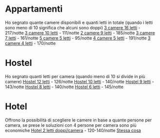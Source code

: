 # Appartamenti
Ho segnato quante camere disponibili e quanti letti in totale (quando i letti sono meno di 10 significa che alcuni sono doppi)
[3 camere 16 letti](https://www.booking.com/hotel/ro/cloud-9-house.en-gb.html) - 217/notte
[3 camere 10 letti](https://www.airbnb.it/rooms/1079493837470195173) - 111/notte
[2 camere 9 letti](https://www.airbnb.it/rooms/612761039794939342) - 185/notte
[3 camere 7 letti](https://www.airbnb.it/rooms/26378717) - 161/notte
[5 camere 5 letti](https://www.airbnb.it/rooms/1005645770386601855) - 95/notte
[4 camere 5 letti](https://www.booking.com/hotel/ro/luxury-central-with-4-private-bedrooms-for-up-to-14-people.en-gb.html) - 191/notte
[3 camere 4 letti](https://www.airbnb.it/rooms/649862694101675690) - 170/notte

# Hostel
Ho segnato quanti letti per camera (quando meno di 10 si divide in più camere)
[Hostel 12 letti](https://www.airbnb.it/rooms/1036507494546939966) - 126/notte
[Hostel 10 letti](https://www.airbnb.it/rooms/983261856387557705) - 140/notte
[Hostel 9 letti](https://www.booking.com/hotel/ro/bicycle-hostel-bucharest.en-gb.html) - 143/notte
[Hostel 8 letti](https://www.booking.com/hotel/ro/sleep-inn-hostel.en-gb.html) - 140/notte
[Hostel 6 letti](https://www.booking.com/hotel/ro/nest-boutique-hostel.en-gb.html) - 145/notte

# Hotel
Offrono la possibilità di scegliere le camere in base a quante persone per camera, se prese le soluzioni con 4 persone per camera sono più economiche
[Hotel 2 letti doppi/camera](https://www.booking.com/hotel/ro/nova-bucuresti3.it.html) - 120-140/notte
[Stessa cosa](https://www.booking.com/hotel/ro/rooms-aparthotel.it.html)
